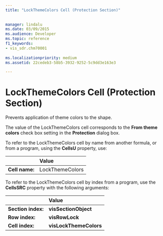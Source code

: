 ```yaml
---
title: "LockThemeColors Cell (Protection Section)"
 
 
manager: lindalu
ms.date: 03/09/2015
ms.audience: Developer
ms.topic: reference
f1_keywords:
- vis_sdr.chm70001
 
ms.localizationpriority: medium
ms.assetid: 22cedeb3-58b5-3932-9252-5c9dd3e163e3

---
```


# LockThemeColors Cell (Protection Section)

Prevents application of theme colors to the shape. 
  
The value of the LockThemeColors cell corresponds to the **From theme colors** check box setting in the **Protection** dialog box. 
  
To refer to the LockThemeColors cell by name from another formula, or from a program, using the **CellsU** property, use: 
  
||Value |
|:-----|:-----|
|**Cell name:**  <br/> |LockThemeColors  <br/> |
   
To refer to the LockThemeColors cell by index from a program, use the **CellsSRC** property with the following arguments: 
  
||Value |
|:-----|:-----|
|**Section index:**  <br/> |**visSectionObject** <br/> |
|**Row index:**  <br/> |**visRowLock** <br/> |
|**Cell index:**  <br/> |**visLockThemeColors** <br/> |
   

